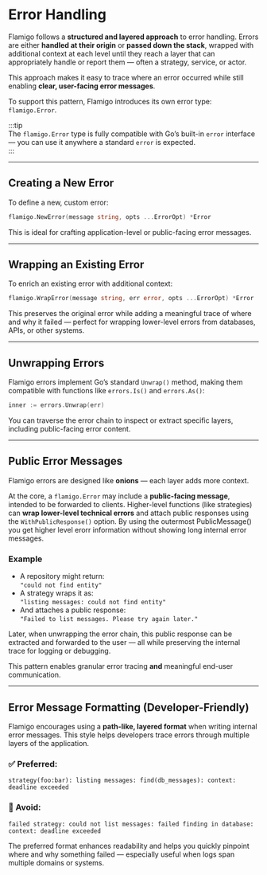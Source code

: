 # Error Handling

Flamigo follows a **structured and layered approach** to error handling. Errors are either **handled at their origin** or **passed down the stack**, wrapped with additional context at each level until they reach a layer that can appropriately handle or report them — often a strategy, service, or actor.

This approach makes it easy to trace where an error occurred while still enabling **clear, user-facing error messages**.

To support this pattern, Flamigo introduces its own error type: `flamigo.Error`.

:::tip  
The `flamigo.Error` type is fully compatible with Go’s built-in `error` interface — you can use it anywhere a standard `error` is expected.  
:::

---

## Creating a New Error

To define a new, custom error:

```go
flamigo.NewError(message string, opts ...ErrorOpt) *Error
```

This is ideal for crafting application-level or public-facing error messages.

---

## Wrapping an Existing Error

To enrich an existing error with additional context:

```go
flamigo.WrapError(message string, err error, opts ...ErrorOpt) *Error
```

This preserves the original error while adding a meaningful trace of where and why it failed — perfect for wrapping lower-level errors from databases, APIs, or other systems.

---

## Unwrapping Errors

Flamigo errors implement Go’s standard `Unwrap()` method, making them compatible with functions like `errors.Is()` and `errors.As()`:

```go
inner := errors.Unwrap(err)
```

You can traverse the error chain to inspect or extract specific layers, including public-facing error content.

---

## Public Error Messages

Flamigo errors are designed like **onions** — each layer adds more context.

At the core, a `flamigo.Error` may include a **public-facing message**, intended to be forwarded to clients. Higher-level functions (like strategies) can **wrap lower-level technical errors** and attach public responses using the `WithPublicResponse()` option.
By using the outermost PublicMessage() you get higher level erorr information without showing long internal error messages.

### Example

- A repository might return:  
  `"could not find entity"`
- A strategy wraps it as:  
  `"listing messages: could not find entity"`
- And attaches a public response:  
  `"Failed to list messages. Please try again later."`

Later, when unwrapping the error chain, this public response can be extracted and forwarded to the user — all while preserving the internal trace for logging or debugging.

This pattern enables granular error tracing **and** meaningful end-user communication.

---

## Error Message Formatting (Developer-Friendly)

Flamigo encourages using a **path-like, layered format** when writing internal error messages. This style helps developers trace errors through multiple layers of the application.

### ✅ Preferred:

```
strategy(foo:bar): listing messages: find(db_messages): context: deadline exceeded
```

### 🚫 Avoid:

```
failed strategy: could not list messages: failed finding in database: context: deadline exceeded
```

The preferred format enhances readability and helps you quickly pinpoint where and why something failed — especially useful when logs span multiple domains or systems.
